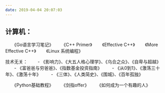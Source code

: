 ```yaml
---
date: 2019-04-04 20:07:03
---
```



## 计算机：
　　《Go语言学习笔记》
　　《C++ Primer》
　　《Effective C++》
　　《More Effective C++》
　　《Linux 系统编程》
 
技术无关：
　　- 《影响力》、《大五人格心理学》、《乌合之众》、《自卑与超越》
　　- 《富爸爸与穷爸爸》、《指数基金投资指南》
　　- 《从0到1》、《激荡三十年》、《激荡十年》
　　- 《三体》、《人类简史》、《围城》、《百年孤独》

　　《Python基础教程》
　　《剑指offer》
　　《如何成为一个有趣的人》

